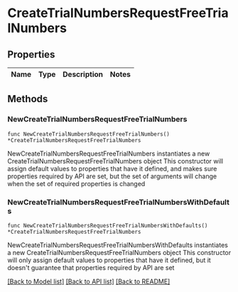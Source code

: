 # CreateTrialNumbersRequestFreeTrialNumbers

## Properties

Name | Type | Description | Notes
------------ | ------------- | ------------- | -------------

## Methods

### NewCreateTrialNumbersRequestFreeTrialNumbers

`func NewCreateTrialNumbersRequestFreeTrialNumbers() *CreateTrialNumbersRequestFreeTrialNumbers`

NewCreateTrialNumbersRequestFreeTrialNumbers instantiates a new CreateTrialNumbersRequestFreeTrialNumbers object
This constructor will assign default values to properties that have it defined,
and makes sure properties required by API are set, but the set of arguments
will change when the set of required properties is changed

### NewCreateTrialNumbersRequestFreeTrialNumbersWithDefaults

`func NewCreateTrialNumbersRequestFreeTrialNumbersWithDefaults() *CreateTrialNumbersRequestFreeTrialNumbers`

NewCreateTrialNumbersRequestFreeTrialNumbersWithDefaults instantiates a new CreateTrialNumbersRequestFreeTrialNumbers object
This constructor will only assign default values to properties that have it defined,
but it doesn't guarantee that properties required by API are set


[[Back to Model list]](../README.md#documentation-for-models) [[Back to API list]](../README.md#documentation-for-api-endpoints) [[Back to README]](../README.md)


